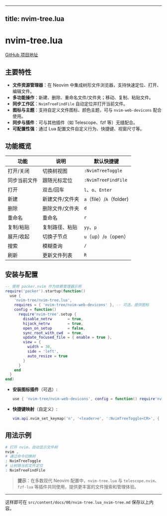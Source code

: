 
---
title: nvim-tree.lua
---

# nvim-tree.lua

[GitHub 项目地址](https://github.com/nvim-tree/nvim-tree.lua)

## 主要特性

- **文件资源管理器**：在 Neovim 中集成树形文件浏览器，支持快速定位、打开、编辑文件。
- **多功能操作**：新建、删除、重命名文件/文件夹；移动、复制、粘贴文件。
- **同步工作区**：`NvimTreeFindFile` 自动定位并打开当前文件。
- **图标与主题**：支持自定义文件图标、颜色主题，可与 `nvim-web-devicons` 配合使用。
- **同步与插件**：可与其他插件（如 Telescope、fzf 等）无缝配合。
- **可配置性强**：通过 Lua 配置文件自定义行为、快捷键、视窗尺寸等。

## 功能概览

| 功能 | 说明 | 默认快捷键 |
|------|------|------------|
| 打开/关闭 | 切换树视图 | `:NvimTreeToggle` |
| 同步当前文件 | 跟随光标定位 | `:NvimTreeFindFile` |
| 打开 | 双击/回车 | `l`、`o`、`Enter` |
| 新建 | 新建文件/文件夹 | `a`（file）/`A`（folder) |
| 删除 | 删除文件/文件夹 | `d` |
| 重命名 | 重命名 | `r` |
| 复制/粘贴 | 复制路径、粘贴 | `yy`、`p` |
| 展开/收起 | 切换子节点 | `u`（up）/`o`（open） |
| 搜索 | 模糊查询 | `/` |
| 刷新 | 更新文件列表 | `R` |

## 安装与配置

```lua
-- 使用 packer.nvim 作为依赖管理器示例
require('packer').startup(function()
  use {
    'nvim-tree/nvim-tree.lua',
    requires = { 'nvim-tree/nvim-web-devicons' }, -- 可选，提供图标
    config = function()
      require'nvim-tree'.setup {
        disable_netrw       = true,
        hijack_netrw        = true,
        open_on_setup       = false,
        sync_root_with_cwd  = true,
        update_focused_file = { enable = true },
        view = {
          width = 30,
          side = 'left',
          auto_resize = true
        }
      }
    end
  }
end)
```

- **安装图标插件**（可选）:
  ```lua
  use { 'nvim-tree/nvim-web-devicons', config = function() require'nvim-web-devicons'.setup { default = true } end }
  ```

- **快捷键映射**（自定义）:
  ```lua
  vim.api.nvim_set_keymap('n', '<leader>e', ':NvimTreeToggle<CR>', { noremap = true, silent = true })
  ```

## 用法示例

```bash
# 打开 nvim，自动显示文件树
nvim .
# 通过命令切换树
: NvimTreeToggle
# 让树随当前文件定位
: NvimTreeFindFile
```

> **提示**：在多数现代 Neovim 配置中，`nvim-tree.lua` 与 `telescope.nvim`、`fzf-lua` 等插件共同使用，提供更丰富的文件搜索和管理体验。

---

这样即可在 `src/content/docs/00/nvim-tree.lua_nvim-tree.md` 保存以上内容。